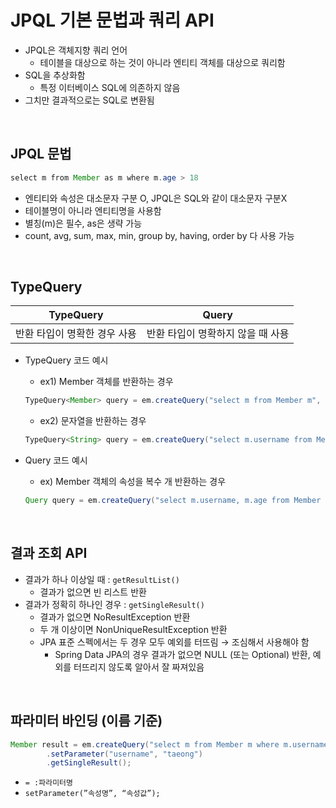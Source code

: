 # JPQL 기본 문법과 쿼리 API

- JPQL은 객체지향 쿼리 언어
    - 테이블을 대상으로 하는 것이 아니라 엔티티 객체를 대상으로 쿼리함
- SQL을 추상화함
    - 특정 이터베이스 SQL에 의존하지 않음
- 그치만 결과적으로는 SQL로 변환됨

<br>

## JPQL 문법

```java
select m from Member as m where m.age > 18
```

- 엔티티와 속성은 대소문자 구분 O, JPQL은 SQL와 같이 대소문자 구분X
- 테이블명이 아니라 엔티티명을 사용함
- 별칭(m)은 필수, as은 생략 가능
- count, avg, sum, max, min, group by, having, order by 다 사용 가능

<br>

## TypeQuery

| TypeQuery | Query |
| --- | --- |
| 반환 타입이 명확한 경우 사용 | 반환 타입이 명확하지 않을 때 사용 |

- TypeQuery 코드 예시
    - ex1) Member 객체를 반환하는 경우
    
    ```java
    TypeQuery<Member> query = em.createQuery("select m from Member m", Member.class);
    ```
    
    - ex2) 문자열을 반환하는 경우
    
    ```java
    TypeQuery<String> query = em.createQuery("select m.username from Member m", String.class);
    ```
    
- Query 코드 예시
    - ex) Member 객체의 속성을 복수 개 반환하는 경우
    
    ```java
    Query query = em.createQuery("select m.username, m.age from Member m");
    ```
    
<br>


## 결과 조회 API

- 결과가 하나 이상일 때 : `getResultList()`
    - 결과가 없으면 빈 리스트 반환
- 결과가 정확히 하나인 경우 : `getSingleResult()`
    - 결과가 없으면 NoResultException 반환
    - 두 개 이상이면 NonUniqueResultException 반환
    - JPA 표준 스펙에서는 두 경우 모두 예외를 터뜨림 → 조심해서 사용해야 함
        - Spring Data JPA의 경우 결과가 없으면 NULL (또는 Optional) 반환, 예외를 터뜨리지 않도록 알아서 잘 짜져있음
        

<br>

## 파라미터 바인딩 (이름 기준)

```java
Member result = em.createQuery("select m from Member m where m.username = :username", Member.class)
		.setParameter("username", "taeong")
		.getSingleResult();
```

- `= :파라미터명`
- `setParameter(”속성명”, “속성값”);`
